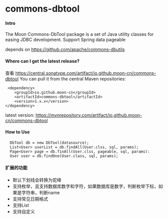 # commons-dbtool

#### Intro
The Moon Commons-DbTool package is a set of
Java utility classes for easing JDBC development.
Support Spring data pageable

depends on https://github.com/apache/commons-dbutils

#### Where can I get the latest release?
查看 https://central.sonatype.com/artifact/io.github.moon-cn/commons-dbtool
You can pull it from the central Maven repositories:
```
 <dependency>
    <groupId>io.github.moon-cn</groupId>
    <artifactId>commons-dbtool</artifactId>
    <version>1.x.x</version>
</dependency>
```
latest version: https://mvnrepository.com/artifact/io.github.moon-cn/commons-dbtool
#### How to Use


```
  DbTool db = new DbTool(datasource);
  List<User> userList = db.findAll(User.clss, sql, params);
  Page<User> page = db.finAll(User.clss, pageable, sql, params):
  User user = db.findOne(User.class, sql, params);
```


#### 扩展的功能
- 默认下划线会转换为驼峰 
- 支持枚举，且支持数据库数字和字符，如果数据库是数字，判断枚举下标，如果是字符串，判断name
- 支持常见日期格式
- 支持List<String>
- 支持自定义
